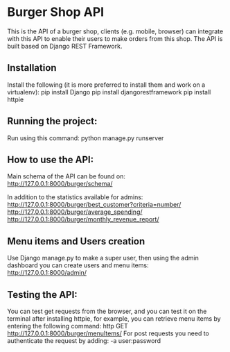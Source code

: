 # Burger Shop API
This is the API of a burger shop, clients (e.g. mobile, browser) can integrate with this API to enable their users to make orders from this shop.
The API is built based on Django REST Framework.

## Installation
Install the following (it is more preferred to install them and work on a virtualenv):
pip install Django
pip install djangorestframework
pip install httpie

## Running the project:
Run using this command:
python manage.py runserver

## How to use the API:
Main schema of the API can be found on:
http://127.0.0.1:8000/burger/schema/

In addition to the statistics available for admins:
http://127.0.0.1:8000/burger/best_customer?criteria=number/
http://127.0.0.1:8000/burger/average_spending/
http://127.0.0.1:8000/burger/monthly_revenue_report/

## Menu items and Users creation
Use Django manage.py to make a super user, then using the admin dashboard you can create users and menu items:
http://127.0.0.1:8000/admin/

## Testing the API:
You can test get requests from the browser, and you can test it on the terminal after installing httpie, for example, you can retrieve menu items by entering the following command:
http GET http://127.0.0.1:8000/burger/menuItems/
For post requests you need to authenticate the request by adding:
-a user:password


